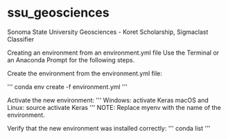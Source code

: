 # ssu_geosciences
Sonoma State University Geosciences - Koret Scholarship, Sigmaclast Classifier

Creating an environment from an environment.yml file
Use the Terminal or an Anaconda Prompt for the following steps.

Create the environment from the environment.yml file:

'''
conda env create -f environment.yml
'''

Activate the new environment:
'''
Windows: activate Keras
macOS and Linux: source activate Keras
'''
NOTE: Replace myenv with the name of the environment.

Verify that the new environment was installed correctly:
'''
conda list
'''
